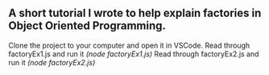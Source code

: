 ## A short tutorial I wrote to help explain factories in Object Oriented Programming.

Clone the project to your computer and open it in VSCode.
Read through factoryEx1.js and run it _(node factoryEx1.js)_
Read through factoryEx2.js and run it _(node factoryEx2.js)_
